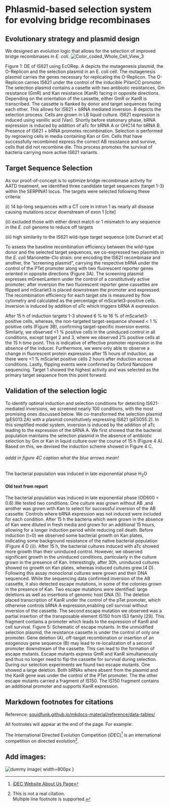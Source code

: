 # Phlasmid-based selection system for evolving bridge recombinases
## Evolutionary strategy and plasmid design
We designed an evolution logic that allows for the selection of improved bridge recombinases in *E. coli*. 
![Color_coded_Whole_Cell_View_3](https://github.com/user-attachments/assets/4b06a5a7-0665-4d57-95cd-71e48d96d1e4)
<figcaption>Figure 1: DE of IS621 using EcORep. A depicts the mutagenesis plasmid, the O-Replicon and the selection
plasmid in an E. coli cell. The mutagenesis plasmid carries the genes necessary for replicating the O-Replicon.
The O-Replicon carries IS621 under the control of the inducible PVanCC promoter. The selection plasmid
contains a casette with two antibiotic resistances, Gm resistance (GmR) and Kan resistance (KanR) facing in
opposite directions. Depending on the orientation of the cassette, either GmR or KanR is transcribed. The
cassette is flanked by donor and target sequences facing each other. This allows for IS621 + bRNA mediated
inversion. B depicts the selection process. Cells are grown in LB liquid culture. IS621 expression is induced
using vanillic acid (Van). Shortly before stationary phase, bRNA expression is induced by addition of aTc for
bRNA A or OHC14 for bRNA B. Presence of IS621 + bRNA promotes recombination. Selection is performed
by regrowing cells in media containing Kan or Gm. Cells that have successfully recombined express the correct
AB resistance and survive, cells that did not recombine die. This process promotes the survival of bacteria
carrying more active IS621 variants.

## Target Sequence Selection
As our proof-of-concept is to optimize bridge recombinase activity for AATD treatment, we identified three candidate target sequences (target 1-3) within the SERPINA1 locus. The targets were selected following these criteria: 

(i) 14 bp-long sequences with a CT core in intron 1 as nearly all disease causing mutations occur downstream of exon 1 [cite]

(ii) excluded those with either direct match or 1 mismatch to any sequence in the _E. coli_ genome to reduce off targets

(iii) high similarity to the IS621 wild-type target sequence [cite Durrant et al]

To assess the baseline recombination efficiency between the wild-type donor and the selected target sequences, we co-expressed two plasmids in the _E. coli_ Marionette-Clo strain: one encoding the IS621 recombinase and another, the ”screening plasmid”, carrying the respective bRNA under the control of the PTet promoter along with two fluorescent reporter genes oriented in opposite directions (Figure 3A). 
The screening plasmid expresses mGreenLantern under the control of a constitutively active promoter; after inversion the two fluorescent reporter gene cassettes are flipped and mScarlet3 is placed downstream the promoter and expressed. The recombination efficiency for each target site is measured by flow cytometry and calculated as the percentage of mScarlet3-positive cells. Inversion is induced by addition of aTc which triggers bRNA A expression. 

After 15 h of induction targets 1-3 showed 6 % to 16 % of mScarlet3-positive cells, whereas, the non-targeted target-sequence showed < 1 % positive cells (Figure 3B), confirming target-specific inversion events. Similarly, we observed <1 % positive cells in the uninduced control in all conditions, except target 2 and 3, where we observed 2% positive cells at the 15 h time point. This is indicative of effective promoter repression in the absence of the inducer. Furthermore, we were only able to observe a change in fluorescent protein expression after 15 hours of induction, as there were <1 % mScarlet positive cells 2 hours after induction across all conditions. Lastly, flipping events were confirmed by Oxford Nanopore sequencing. Target 1 showed the highest activity and was selected as the primary target sequence from this point forward.


## Validation of the selection logic 
To identify optimal induction and selection conditions for detecting IS621-mediated inversions, we screened
nearly 100 conditions, with the most promising ones discussed below. We co-transformed the selection plasmid (pES013.2A) with a plasmid constitutively expressing IS621 (pES055.2). In this simplified model system, inversion is induced by the addition of aTc leading to the expression of the bRNA A. We first showed that the bacterial population maintains the selection plasmid in the absence of antibiotic selection by Gm or Kan in liquid culture over the course of 15 h (Figure 4 A). Based on this, we devised the induction scheme showed in Figure 4 C.
###### addd in figure 4C caption what the blue arrows mean!
The bacterial population was induced in late exponential phase H<sub>2</sub>O



#### Old text from report

The bacterial population was induced in late exponential phase (OD600 = 0.6).We tested two conditions: One
culture was grown without AB ,and another was grown with Kan to select for successful inversion of the AB
cassette. Controls where bRNA expression was not induced were included for each condition. After 15 h the
bacteria which were grown in the absence of Kan were diluted in fresh media and grown for an additional 15
hours, allowing for a longer induction period while reducing cell death. Before induction (t=0) we observed
some bacterial growth on Kan plates, indicating some background resistance of the native bacterial population
(Figure 4 D (i)). After 15 h, the bacterial cultures induced with aTc showed more growth than their uninduced
control. However, we observed significant growth in the uninduced conditions, particularly in the culture grown
in the presence of Kan. Interestingly, after 30h, uninduced cultures showed no growth on Kan plates, whereas
induced cultures grew.(4 D). Following this assay monoclonal cultures were grown and their DNA sequenced.
While the sequencing data confirmed inversion of the AB cassette, it also detected escape mutations, in some
of the colonies grown in the presence of Kan.
Two escape mutations were identified: large deletions as well as insertions of genomic host DNA (5). The
deletion placed transcription of KanR under the control of the pTet promoter, which otherwise controls bRNA
A expression,enabling cell survival without inversion of the cassette. The second escape mutation we observed
was a partial insertion of the transposable element IS150 from IS3 family [29]. This fragment contains a
promoter which leads to the expression of KanR and cell survival.
Figure 5: Schematic of escape mutants. In the unmodified selection plasmid, the resistance cassette is under the
control of only one promoter. Gene deletion (A), off-target recombination or insertion of an exogenous gene
sequence (B) may lead to re-localization of a second promoter downstream of the cassette. This can lead to the
formation of escape mutants. Escape mutants express GmR and KanR simultaneously and thus no longer need
to flip the cassette for survival during selection. During our selection experiments we found two escape mutants.
One showed a large deletion. Both bRNAs where absent from the plasmid and the KanR gene was under the
control of the PTet promoter. The the other escape mutants carried a fragment of IS150. The IS150 fragment
contains an additional promoter and supports KanR expression.



    
## Markdown footnotes for citations

Reference: [squidfunk.github.io/mkdocs-material/reference/data-tables/](https://squidfunk.github.io/mkdocs-material/reference/footnotes/)

All footnotes will appear at the end of the page. For example:

The International Directed Evolution Competition (iDEC)[^1] is an international competition on directed evolution[^2].

[^1]: [iDEC Website About Us Page](https://idec.io/pages/about_us.html)
[^2]:
    This is not a real citation.  
    Multiple line footnote is supported.

## Add images:

![dummy image](img/dummy.png){ width=800px }
